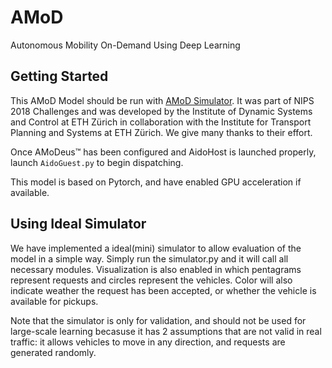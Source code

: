 # AMoD
Autonomous Mobility On-Demand Using Deep Learning

Getting Started
----------------

This AMoD Model should be run with [AMoD Simulator](https://github.com/idsc-frazzoli/amod). It was part of NIPS 2018 Challenges and was developed by the Institute of Dynamic Systems and Control at ETH Zürich in collaboration with the Institute for Transport Planning and Systems at ETH Zürich. We give many thanks to their effort. 

Once AMoDeus™ has been configured and AidoHost is launched properly, launch `AidoGuest.py` to begin dispatching. 

This model is based on Pytorch, and have enabled GPU acceleration if available.

Using Ideal Simulator
--------------------

We have implemented a ideal(mini) simulator to allow evaluation of the model in a simple way. Simply run the simulator.py and it will call all necessary modules. Visualization is also enabled in which pentagrams represent requests and circles represent the vehicles. Color will also indicate weather the request has been accepted, or whether the vehicle is available for pickups.

Note that the simulator is only for validation, and should not be used for large-scale learning becasuse it has 2 assumptions that are not valid in real traffic: it allows vehicles to move in any direction, and requests are generated randomly. 
 

